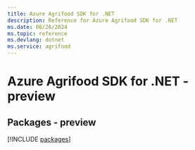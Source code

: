 ```yaml
---
title: Azure Agrifood SDK for .NET
description: Reference for Azure Agrifood SDK for .NET
ms.date: 08/26/2024
ms.topic: reference
ms.devlang: dotnet
ms.service: agrifood
---
```

# Azure Agrifood SDK for .NET - preview
## Packages - preview
[!INCLUDE [packages](agrifood-index.md)]